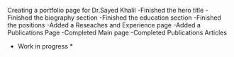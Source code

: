 Creating a portfolio page for Dr.Sayed Khalil
-Finished the hero title
-Finished the biography section
-Finished the education section
-Finished the positions
-Added a Reseaches and Experience page
-Added a Publications Page
-Completed Main page
-Completed Publications Articles
 * Work in progress *
